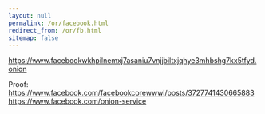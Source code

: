 ```yaml
---
layout: null
permalink: /or/facebook.html
redirect_from: /or/fb.html
sitemap: false
---
```


https://www.facebookwkhpilnemxj7asaniu7vnjjbiltxjqhye3mhbshg7kx5tfyd.onion

Proof: https://www.facebook.com/facebookcorewwwi/posts/3727741430665883
https://www.facebook.com/onion-service
